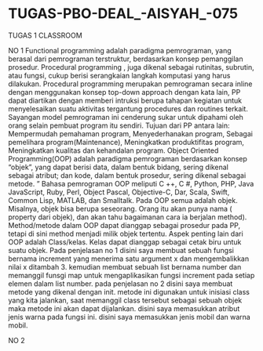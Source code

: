 # TUGAS-PBO-DEAL_-AISYAH_-075
TUGAS 1 CLASSROOM

NO 1
Functional programming adalah paradigma pemrograman, yang berasal dari pemrograman terstruktur, berdasarkan konsep pemanggilan prosedur. Procedural programming , juga dikenal sebagai rutinitas, subrutin, atau fungsi, cukup berisi serangkaian langkah komputasi yang harus dilakukan. Procedural programming merupakan pemrograman secara inline dengan menggunakan konsep top-down approach dengan kata lain, PP dapat diartikan dengan memberi intruksi berupa tahapan kegiatan untuk menyelesaikan suatu aktivitas tergantung procedures dan routines terkait. Sayangan model pemrograman ini cenderung sukar untuk dipahami oleh orang selain pembuat program itu sendiri. Tujuan dari PP antara lain: Mempermudah pemahaman program, Menyederhanakan program, Sebagai pemelihara program(Maintenance), Meningkatkan produktifitas program, Meningkatkan kualitas dan kehandalan program.
Object Oriented Programming(OOP) adalah paradigma pemrograman berdasarkan konsep “objek”, yang dapat berisi data, dalam bentuk bidang, sering dikenal sebagai atribut; dan kode, dalam bentuk prosedur, sering dikenal sebagai metode. ” Bahasa pemrograman OOP meliputi C ++, C #, Python, PHP, Java JavaScript, Ruby, Perl, Object Pascal, Objective-C, Dar, Scala, Swift, Common Lisp, MATLAB, dan Smalltalk. Pada OOP semua adalah objek. Misalnya, objek bisa berupa seseorang. Orang itu akan punya nama ( property dari objek), dan akan tahu bagaimanan cara ia berjalan method). Method/metode dalam OOP dapat dianggap sebagai prosedur pada PP, tetapi di sini method menjadi milik objek tertentu. Aspek penting lain dari OOP adalah Class/kelas. Kelas dapat dianggap sebagai cetak biru untuk suatu objek.
Pada penjelasan no 1 disini saya membuat sebuah fungsi bernama increment yang menerima satu argument x dan mengembalikkan nilai x ditambah 3. kemudian membuat sebuah list bernama number dan memanggil funsgi map untuk mengaplikasikan fungsi increment pada setiap elemen dalam list number. 
pada penjelasan no 2 disini saya membuat metode yang dikenal dengan init. metode ini digunakan untuk inisiasi class yang kita jalankan, saat memanggil class tersebut sebagai sebuah objek maka metode ini akan dapat dijalankan. disini saya memasukkan atribut jenis warna pada fungsi ini. disini saya memasukkan jenis mobil dan warna mobil. 

NO 2
